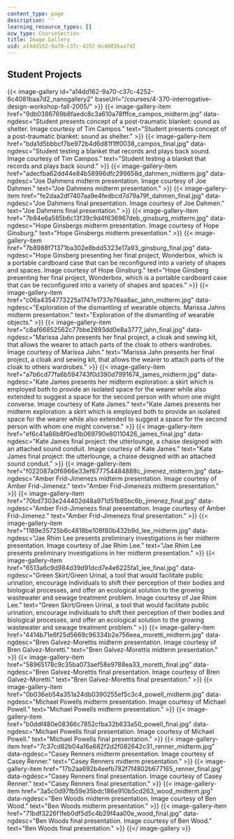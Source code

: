 ```yaml
---
content_type: page
description: ''
learning_resource_types: []
ocw_type: CourseSection
title: Image Gallery
uid: a14dd162-9a70-c37c-4252-6c4081baa7d2
---
```


Student Projects
----------------
{{< image-gallery id="a14dd162-9a70-c37c-4252-6c4081baa7d2_nanogallery2" baseUrl="/courses/4-370-interrogative-design-workshop-fall-2005/" >}}
{{< image-gallery-item href="9db0386769b8faedc8c3a610a78fffce_campos_midterm.jpg" data-ngdesc="Student presents concept of a post-traumatic blanket: sound as shelter. Image courtesy of Tim Campos." text="Student presents concept of a post-traumatic blanket: sound as shelter." >}}
{{< image-gallery-item href="bda1d5bbbcf7be972b4d6d81f1ff0038_campos_final.jpg" data-ngdesc="Student testing a blanket that records and plays back sound. Image courtesy of Tim Campos." text="Student testing a blanket that records and plays back sound." >}}
{{< image-gallery-item href="adecfba62dd44e84b58996dfc299658d_dahmen_midterm.jpg" data-ngdesc="Joe Dahmens midterm presentation. Image courtesy of Joe Dahmen." text="Joe Dahmens midterm presentation." >}}
{{< image-gallery-item href="fe2daa2df7407aa9e4fedbcd7d79a79f_dahmen_final.jpg" data-ngdesc="Joe Dahmens final presentation. Image courtesy of Joe Dahmen." text="Joe Dahmens final presentation." >}}
{{< image-gallery-item href="7b84e6a585b6c13f39c9d4f636967deb_ginsburg_midterm.jpg" data-ngdesc="Hope Ginsbergs midterm presentation. Image courtesy of Hope Ginsburg." text="Hope Ginsbergs midterm presentation." >}}
{{< image-gallery-item href="7b8988f71371ba302e8bdd5323e17a93_ginsburg_final.jpg" data-ngdesc="Hope Ginsberg presenting her final project, Wonderbox, which is a portable cardboard case that can be reconfigured into a variety of shapes and spaces. Image courtesy of Hope Ginsburg." text="Hope Ginsberg presenting her final project, Wonderbox, which is a portable cardboard case that can be reconfigured into a variety of shapes and spaces." >}}
{{< image-gallery-item href="c06a4354773225a1747e1737e76aa8ac_jahn_midterm.jpg" data-ngdesc="Exploration of the dismantling of wearable objects. Marissa Jahns midterm presentation." text="Exploration of the dismantling of wearable objects." >}}
{{< image-gallery-item href="c8af66852562c77bbe2893dd0e8a3777_jahn_final.jpg" data-ngdesc="Marissa Jahn presents her final project, a cloak and sewing kit, that allows the wearer to attach parts of the cloak to others wardrobes. Image courtesy of Marissa Jahn." text="Marissa Jahn presents her final project, a cloak and sewing kit, that allows the wearer to attach parts of the cloak to others wardrobes." >}}
{{< image-gallery-item href="a7b6cd77fa6b594743f0d390d7991674_james_midterm.jpg" data-ngdesc="Kate James presents her midterm exploration: a skirt which is employed both to provide an isolated space for the wearer while also extended to suggest a space for the second person with whom one might converse. Image courtesy of Kate James." text="Kate James presents her midterm exploration: a skirt which is employed both to provide an isolated space for the wearer while also extended to suggest a space for the second person with whom one might converse." >}}
{{< image-gallery-item href="ef6c41a86b8f0ed1b069790e80110426_james_final.jpg" data-ngdesc="Kate James final project: the utterlounge, a chaise designed with an attached sound conduit. Image courtesy of Kate James." text="Kate James final project: the utterlounge, a chaise designed with an attached sound conduit." >}}
{{< image-gallery-item href="f022087a0f6966e33ef677754484888c_jimenez_midterm.jpg" data-ngdesc="Amber Frid-Jimenezs midterm presentation. Image courtesy of Amber Frid-Jimenez." text="Amber Frid-Jimenezs midterm presentation." >}}
{{< image-gallery-item href="70bd7303e244402d48a971d51b85bc6b_jimenez_final.jpg" data-ngdesc="Amber Frid-Jimenezs final presentation. Image courtesy of Amber Frid-Jimenez." text="Amber Frid-Jimenezs final presentation." >}}
{{< image-gallery-item href="1189e35725b6c4818be108f80b432b9d_lee_midterm.jpg" data-ngdesc="Jae Rhim Lee presents preliminary investigations in her midterm presentation. Image courtesy of Jae Rhim Lee." text="Jae Rhim Lee presents preliminary investigations in her midterm presentation." >}}
{{< image-gallery-item href="6513a6c9d984d39d91dcd7e4e6225fa1_lee_final.jpg" data-ngdesc="Green Skirt/Green Urinal, a tool that would facilitate public urination, encourage individuals to shift their perception of their bodies and biological processes, and offer an ecological solution to the growing wastewater and sewage treatment problem. Image courtesy of Jae Rhim Lee." text="Green Skirt/Green Urinal, a tool that would facilitate public urination, encourage individuals to shift their perception of their bodies and biological processes, and offer an ecological solution to the growing wastewater and sewage treatment problem." >}}
{{< image-gallery-item href="4414b71e6f25d5669c96334b2e756eea_moretti_midterm.jpg" data-ngdesc="Bren Galvez-Morettis midterm presentation. Image courtesy of Bren Galvez-Moretti." text="Bren Galvez-Morettis midterm presentation." >}}
{{< image-gallery-item href="58965178c9c35ba073aef58e9788ea33_moretti_final.jpg" data-ngdesc="Bren Galvez-Morettis final presentation. Image courtesy of Bren Galvez-Moretti." text="Bren Galvez-Morettis final presentation." >}}
{{< image-gallery-item href="0b036eb54a351a24db0390255ef5c3c4_powell_midterm.jpg" data-ngdesc="Michael Powells midterm presentation. Image courtesy of Michael Powell." text="Michael Powells midterm presentation." >}}
{{< image-gallery-item href="b0ddf480e08366c7852cfba32b633a50_powell_final.jpg" data-ngdesc="Michael Powells final presentation. Image courtesy of Michael Powell." text="Michael Powells final presentation." >}}
{{< image-gallery-item href="7c37cd82b04a16a682f2d2f082642c31_renner_midterm.jpg" data-ngdesc="Casey Renners midterm presentation. Image courtesy of Casey Renner." text="Casey Renners midterm presentation." >}}
{{< image-gallery-item href="17b2aa692b4eefb782f7f4802b677165_renner_final.jpg" data-ngdesc="Casey Renners final presentation. Image courtesy of Casey Renner." text="Casey Renners final presentation." >}}
{{< image-gallery-item href="3a5c0d97fb59e35bdc186e910b5cd263_wood_midterm.jpg" data-ngdesc="Ben Woods midterm presentation. Image courtesy of Ben Wood." text="Ben Woods midterm presentation." >}}
{{< image-gallery-item href="71bdf3226f1feb0df5d5c4b29f4aa00e_wood_final.jpg" data-ngdesc="Ben Woods final presentation. Image courtesy of Ben Wood." text="Ben Woods final presentation." >}}
{{</ image-gallery >}}